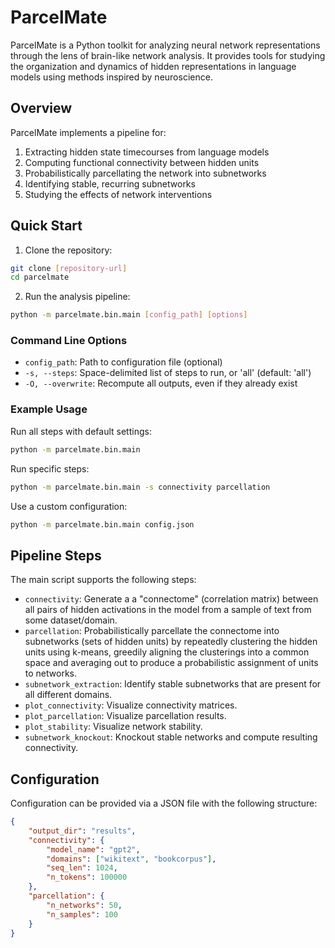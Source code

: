 # ParcelMate

ParcelMate is a Python toolkit for analyzing neural network representations through the lens of brain-like network analysis. It provides tools for studying the organization and dynamics of hidden representations in language models using methods inspired by neuroscience.

## Overview

ParcelMate implements a pipeline for:
1. Extracting hidden state timecourses from language models
2. Computing functional connectivity between hidden units
3. Probabilistically parcellating the network into subnetworks
4. Identifying stable, recurring subnetworks
5. Studying the effects of network interventions

## Quick Start

1. Clone the repository:
```bash
git clone [repository-url]
cd parcelmate
```

2. Run the analysis pipeline:
```bash
python -m parcelmate.bin.main [config_path] [options]
```

### Command Line Options

- `config_path`: Path to configuration file (optional)
- `-s, --steps`: Space-delimited list of steps to run, or 'all' (default: 'all')
- `-O, --overwrite`: Recompute all outputs, even if they already exist

### Example Usage

Run all steps with default settings:
```bash
python -m parcelmate.bin.main
```

Run specific steps:
```bash
python -m parcelmate.bin.main -s connectivity parcellation
```

Use a custom configuration:
```bash
python -m parcelmate.bin.main config.json
```

## Pipeline Steps

The main script supports the following steps:
- `connectivity`: Generate a a "connectome" (correlation matrix) between all pairs of hidden activations in the model from a sample of text from some dataset/domain.
- `parcellation`: Probabilistically parcellate the connectome into subnetworks (sets of hidden units) by repeatedly clustering the hidden units using k-means, greedily aligning the clusterings into a common space and averaging out to produce a probabilistic assignment of units to networks.
- `subnetwork_extraction`: Identify stable subnetworks that are present for all different domains.
- `plot_connectivity`: Visualize connectivity matrices.
- `plot_parcellation`: Visualize parcellation results.
- `plot_stability`: Visualize network stability.
- `subnetwork_knockout`: Knockout stable networks and compute resulting connectivity.

## Configuration

Configuration can be provided via a JSON file with the following structure:
```json
{
    "output_dir": "results",
    "connectivity": {
        "model_name": "gpt2",
        "domains": ["wikitext", "bookcorpus"],
        "seq_len": 1024,
        "n_tokens": 100000
    },
    "parcellation": {
        "n_networks": 50,
        "n_samples": 100
    }
}
```
